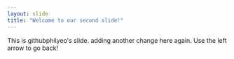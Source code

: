 ```yaml
---
layout: slide
title: "Welcome to our second slide!"
---
```

This is githubphilyeo's slide. adding another change here again.
Use the left arrow to go back!